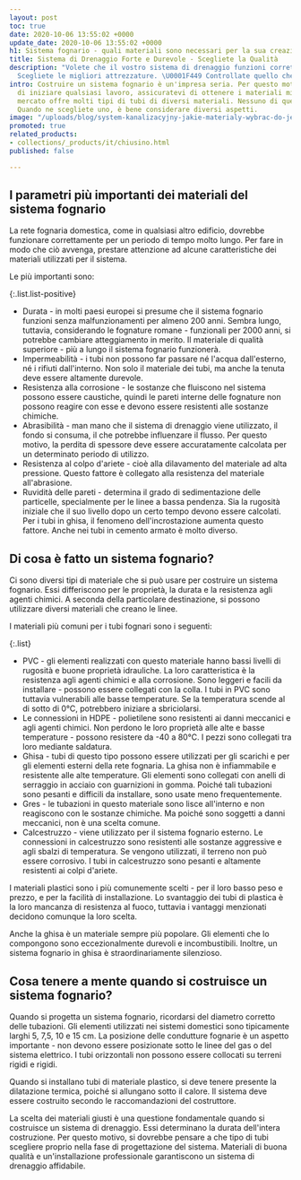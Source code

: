 ```yaml
---
layout: post
toc: true
date: 2020-10-06 13:55:02 +0000
update_date: 2020-10-06 13:55:02 +0000
h1: Sistema fognario - quali materiali sono necessari per la sua creazione?
title: Sistema di Drenaggio Forte e Durevole - Scegliete la Qualità
description: "Volete che il vostro sistema di drenaggio funzioni correttamente? \U0001F6BD
  Scegliete le migliori attrezzature. \U0001F449 Controllate quello che dovreste sapere."
intro: Costruire un sistema fognario è un'impresa seria. Per questo motivo, prima
  di iniziare qualsiasi lavoro, assicuratevi di ottenere i materiali migliori. Il
  mercato offre molti tipi di tubi di diversi materiali. Nessuno di questi è il migliore.
  Quando ne scegliete uno, è bene considerare diversi aspetti.
image: "/uploads/blog/system-kanalizacyjny-jakie-materialy-wybrac-do-jego-stworzenia.jpg"
promoted: true
related_products:
- collections/_products/it/chiusino.html
published: false

---
```

## I parametri più importanti dei materiali del sistema fognario

La rete fognaria domestica, come in qualsiasi altro edificio, dovrebbe funzionare correttamente per un periodo di tempo molto lungo. Per fare in modo che ciò avvenga, prestare attenzione ad alcune caratteristiche dei materiali utilizzati per il sistema.

Le più importanti sono:

{:.list.list-positive}

* Durata - in molti paesi europei si presume che il sistema fognario funzioni senza malfunzionamenti per almeno 200 anni. Sembra lungo, tuttavia, considerando le fognature romane - funzionali per 2000 anni, si potrebbe cambiare atteggiamento in merito. Il materiale di qualità superiore - più a lungo il sistema fognario funzionerà.
* Impermeabilità - i tubi non possono far passare né l'acqua dall'esterno, né i rifiuti dall'interno. Non solo il materiale dei tubi, ma anche la tenuta deve essere altamente durevole.
* Resistenza alla corrosione - le sostanze che fluiscono nel sistema possono essere caustiche, quindi le pareti interne delle fognature non possono reagire con esse e devono essere resistenti alle sostanze chimiche.
* Abrasibilità - man mano che il sistema di drenaggio viene utilizzato, il fondo si consuma, il che potrebbe influenzare il flusso. Per questo motivo, la perdita di spessore deve essere accuratamente calcolata per un determinato periodo di utilizzo.
* Resistenza al colpo d'ariete - cioè alla dilavamento del materiale ad alta pressione. Questo fattore è collegato alla resistenza del materiale all'abrasione.
* Ruvidità delle pareti - determina il grado di sedimentazione delle particelle, specialmente per le linee a bassa pendenza. Sia la rugosità iniziale che il suo livello dopo un certo tempo devono essere calcolati. Per i tubi in ghisa, il fenomeno dell'incrostazione aumenta questo fattore. Anche nei tubi in cemento armato è molto diverso.

## Di cosa è fatto un sistema fognario?

Ci sono diversi tipi di materiale che si può usare per costruire un sistema fognario. Essi differiscono per le proprietà, la durata e la resistenza agli agenti chimici. A seconda della particolare destinazione, si possono utilizzare diversi materiali che creano le linee.

I materiali più comuni per i tubi fognari sono i seguenti:

{:.list}

* PVC - gli elementi realizzati con questo materiale hanno bassi livelli di rugosità e buone proprietà idrauliche. La loro caratteristica è la resistenza agli agenti chimici e alla corrosione. Sono leggeri e facili da installare - possono essere collegati con la colla. I tubi in PVC sono tuttavia vulnerabili alle basse temperature. Se la temperatura scende al di sotto di 0°C, potrebbero iniziare a sbriciolarsi.
* Le connessioni in HDPE - polietilene sono resistenti ai danni meccanici e agli agenti chimici. Non perdono le loro proprietà alle alte e basse temperature - possono resistere da -40 a 80°C. I pezzi sono collegati tra loro mediante saldatura.
* Ghisa - tubi di questo tipo possono essere utilizzati per gli scarichi e per gli elementi esterni della rete fognaria. La ghisa non è infiammabile e resistente alle alte temperature. Gli elementi sono collegati con anelli di serraggio in acciaio con guarnizioni in gomma. Poiché tali tubazioni sono pesanti e difficili da installare, sono usate meno frequentemente.
* Gres - le tubazioni in questo materiale sono lisce all'interno e non reagiscono con le sostanze chimiche. Ma poiché sono soggetti a danni meccanici, non è una scelta comune.
* Calcestruzzo - viene utilizzato per il sistema fognario esterno. Le connessioni in calcestruzzo sono resistenti alle sostanze aggressive e agli sbalzi di temperatura. Se vengono utilizzati, il terreno non può essere corrosivo. I tubi in calcestruzzo sono pesanti e altamente resistenti ai colpi d'ariete.

I materiali plastici sono i più comunemente scelti - per il loro basso peso e prezzo, e per la facilità di installazione. Lo svantaggio dei tubi di plastica è la loro mancanza di resistenza al fuoco, tuttavia i vantaggi menzionati decidono comunque la loro scelta.

Anche la ghisa è un materiale sempre più popolare. Gli elementi che lo compongono sono eccezionalmente durevoli e incombustibili. Inoltre, un sistema fognario in ghisa è straordinariamente silenzioso.

## Cosa tenere a mente quando si costruisce un sistema fognario?

Quando si progetta un sistema fognario, ricordarsi del diametro corretto delle tubazioni. Gli elementi utilizzati nei sistemi domestici sono tipicamente larghi 5, 7,5, 10 e 15 cm. La posizione delle condutture fognarie è un aspetto importante - non devono essere posizionate sotto le linee del gas o del sistema elettrico. I tubi orizzontali non possono essere collocati su terreni rigidi e rigidi.

Quando si installano tubi di materiale plastico, si deve tenere presente la dilatazione termica, poiché si allungano sotto il calore. Il sistema deve essere costruito secondo le raccomandazioni del costruttore.

La scelta dei materiali giusti è una questione fondamentale quando si costruisce un sistema di drenaggio. Essi determinano la durata dell'intera costruzione. Per questo motivo, si dovrebbe pensare a che tipo di tubi scegliere proprio nella fase di progettazione del sistema. Materiali di buona qualità e un'installazione professionale garantiscono un sistema di drenaggio affidabile.